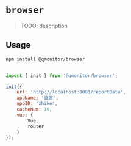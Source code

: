 # `browser`

> TODO: description

## Usage

```bash
npm install @qmonitor/browser
```

```js

import { init } from '@qmonitor/browser';

init({
    url: 'http://localhost:8083/reportData',
    appName: '直客',
    appID: 'zhike',
    cacheNum: 10,
    vue: {
        Vue,
        router
    }
});
```
